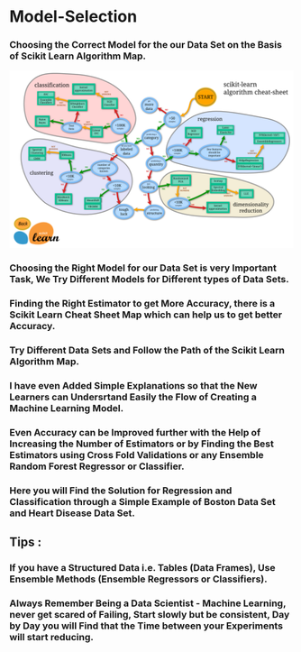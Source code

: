 # Model-Selection

### Choosing the Correct Model for the our Data Set on the Basis of Scikit Learn Algorithm Map.

<img src = "Scikit Learn Algorithms.png">

### Choosing the Right Model for our Data Set is very Important Task, We Try Different Models for Different types of Data Sets.

### Finding the Right Estimator to get More Accuracy, there is a Scikit Learn Cheat Sheet Map which can help us to get better Accuracy.

### Try Different Data Sets and Follow the Path of the Scikit Learn Algorithm Map.

### I have even Added Simple Explanations so that the New Learners can Undersrtand Easily the Flow of Creating a Machine Learning Model.

### Even Accuracy can be Improved further with the Help of Increasing the Number of Estimators or by Finding the Best Estimators using Cross Fold Validations or any Ensemble Random Forest Regressor or Classifier.

### Here you will Find the Solution for Regression and Classification through a Simple Example of Boston Data Set and Heart Disease Data Set.

## Tips :

### If you have a Structured Data i.e. Tables (Data Frames), Use Ensemble Methods (Ensemble Regressors or Classifiers). 

### Always Remember Being a Data Scientist - Machine Learning, never get scared of Failing, Start slowly but be consistent, Day by Day you will Find that the Time between your Experiments will start reducing.
